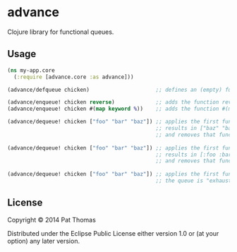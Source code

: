# advance

Clojure library for functional queues.
## Usage

```clj
(ns my-app.core
  (:require [advance.core :as advance]))

(advance/defqueue chicken)                     ;; defines an (empty) functional queue.

(advance/enqueue! chicken reverse)             ;; adds the function reverse onto the end of the queue.
(advance/enqueue! chicken #(map keyword %))    ;; adds the function #(map keyword %) onto the end of the queue.

(advance/dequeue! chicken ["foo" "bar" "baz"]) ;; applies the first function on the queue to the target passed in
                                               ;; results in ["baz" "bar" "foo"]
                                               ;; and removes that function from the queue.
 
(advance/dequeue! chicken ["foo" "bar" "baz"]) ;; applies the first function on the queue to the target passed in
                                               ;; results in [:foo :bar :baz]
                                               ;; and removes that function from the queue.
 
(advance/dequeue! chicken ["foo" "bar" "baz"]) ;; applies the first function on the queue to the target passed in
                                               ;; the queue is "exhausted", so the target passed in is just returned.
```				

## License

Copyright © 2014 Pat Thomas

Distributed under the Eclipse Public License either version 1.0 or (at
your option) any later version.
